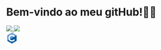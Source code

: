 <h1>
   Bem-vindo ao meu gitHub!👨‍💻
</h1>

<div>
   <a href="https://github.com/Moises-Paz/Moises-Paz">
   <img height="180em" src="https://github-readme-stats.vercel.app/api?username=Moises-Paz&show_icons=true&theme=midnight-purple"/>
   <img height="160em" src="https://github-readme-stats.vercel.app/api/top-langs/?username=Moises-Paz&layout=compact&theme=midnight-purple"/>
</div>
 
<div>
   <img align="center" alt="Moioses-Paz C" height="30" widht="40" src="https://github.com/devicons/devicon/blob/master/icons/c/c-original.svg">
</div>
   
##
<div>
   <a href="https://www.linkedin.com/in/moises-paz-melo-dos-santos/"> <img src="">
</div>
